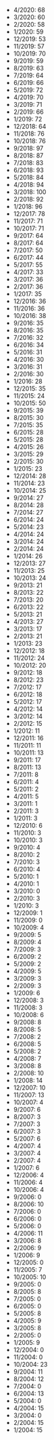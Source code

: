 *  4/2020: 68
*  3/2020: 60
*  2/2020: 58
*  1/2020: 59
*  12/2019: 53
*  11/2019: 57
*  10/2019: 70
*  9/2019: 59
*  8/2019: 63
*  7/2019: 64
*  6/2019: 66
*  5/2019: 72
*  4/2019: 70
*  3/2019: 71
*  2/2019: 66
*  1/2019: 72
*  12/2018: 64
*  11/2018: 76
*  10/2018: 76
*  9/2018: 97
*  8/2018: 87
*  7/2018: 83
*  6/2018: 93
*  5/2018: 84
*  4/2018: 94
*  3/2018: 100
*  2/2018: 92
*  1/2018: 96
*  12/2017: 78
*  11/2017: 71
*  10/2017: 71
*  9/2017: 64
*  8/2017: 64
*  7/2017: 50
*  6/2017: 44
*  5/2017: 55
*  4/2017: 33
*  3/2017: 36
*  2/2017: 36
*  1/2017: 35
*  12/2016: 36
*  11/2016: 36
*  10/2016: 38
*  9/2016: 35
*  8/2016: 35
*  7/2016: 32
*  6/2016: 34
*  5/2016: 31
*  4/2016: 30
*  3/2016: 31
*  2/2016: 30
*  1/2016: 28
*  12/2015: 35
*  11/2015: 24
*  10/2015: 50
*  9/2015: 39
*  8/2015: 30
*  7/2015: 35
*  6/2015: 28
*  5/2015: 28
*  4/2015: 26
*  3/2015: 29
*  2/2015: 30
*  1/2015: 23
*  12/2014: 28
*  11/2014: 23
*  10/2014: 25
*  9/2014: 27
*  8/2014: 28
*  7/2014: 27
*  6/2014: 24
*  5/2014: 23
*  4/2014: 24
*  3/2014: 24
*  2/2014: 24
*  1/2014: 26
*  12/2013: 27
*  11/2013: 25
*  10/2013: 24
*  9/2013: 21
*  8/2013: 22
*  7/2013: 20
*  6/2013: 22
*  5/2013: 21
*  4/2013: 27
*  3/2013: 17
*  2/2013: 21
*  1/2013: 23
*  12/2012: 18
*  11/2012: 24
*  10/2012: 20
*  9/2012: 18
*  8/2012: 23
*  7/2012: 17
*  6/2012: 18
*  5/2012: 17
*  4/2012: 14
*  3/2012: 14
*  2/2012: 15
*  1/2012: 11
*  12/2011: 16
*  11/2011: 11
*  10/2011: 13
*  9/2011: 17
*  8/2011: 13
*  7/2011: 8
*  6/2011: 4
*  5/2011: 2
*  4/2011: 5
*  3/2011: 1
*  2/2011: 3
*  1/2011: 3
*  12/2010: 6
*  11/2010: 3
*  10/2010: 3
*  9/2010: 4
*  8/2010: 2
*  7/2010: 3
*  6/2010: 4
*  5/2010: 1
*  4/2010: 1
*  3/2010: 0
*  2/2010: 3
*  1/2010: 3
*  12/2009: 1
*  11/2009: 0
*  10/2009: 4
*  9/2009: 5
*  8/2009: 4
*  7/2009: 3
*  6/2009: 2
*  5/2009: 2
*  4/2009: 5
*  3/2009: 3
*  2/2009: 3
*  1/2009: 6
*  12/2008: 3
*  11/2008: 3
*  10/2008: 6
*  9/2008: 8
*  8/2008: 5
*  7/2008: 2
*  6/2008: 5
*  5/2008: 2
*  4/2008: 7
*  3/2008: 8
*  2/2008: 10
*  1/2008: 14
*  12/2007: 10
*  11/2007: 13
*  10/2007: 4
*  9/2007: 6
*  8/2007: 3
*  7/2007: 3
*  6/2007: 3
*  5/2007: 6
*  4/2007: 4
*  3/2007: 4
*  2/2007: 4
*  1/2007: 6
*  12/2006: 4
*  11/2006: 4
*  10/2006: 4
*  9/2006: 0
*  8/2006: 10
*  7/2006: 0
*  6/2006: 0
*  5/2006: 0
*  4/2006: 11
*  3/2006: 8
*  2/2006: 9
*  1/2006: 9
*  12/2005: 0
*  11/2005: 7
*  10/2005: 10
*  9/2005: 0
*  8/2005: 8
*  7/2005: 0
*  6/2005: 0
*  5/2005: 8
*  4/2005: 9
*  3/2005: 8
*  2/2005: 0
*  1/2005: 9
*  12/2004: 0
*  11/2004: 0
*  10/2004: 23
*  9/2004: 11
*  8/2004: 12
*  7/2004: 0
*  6/2004: 13
*  5/2004: 0
*  4/2004: 15
*  3/2004: 0
*  2/2004: 15
*  1/2004: 15